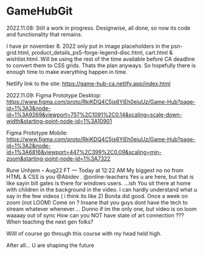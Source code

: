 # GameHubGit
2022.11.08:
Still a work in progress.
Designwise, all done, so now its code and functionality that remains.

I have pr november 8. 2022 only put in image placeholders in the psn-grid.html, product_details_ps5-forge-legend-disc.html, cart.html & wishlist.html.
Will be using the rest of the time available before CA deadline to convert them to CSS grids. Thats the plan anyways.
So hopefully there is enough time to make everything happen in time.

Netlify link to the site: 
https://game-hub-ca.netlify.app/index.html

2022.11.09:
Figma Prototype Desktop: 
https://www.figma.com/proto/RkjKDQ4C5js6YiEh0eiuUz/Game-Hub?page-id=1%3A3&node-id=1%3A9269&viewport=757%2C1091%2C0.14&scaling=scale-down-width&starting-point-node-id=1%3A10901

Figma Prototype Mobile:
https://www.figma.com/proto/RkjKDQ4C5js6YiEh0eiuUz/Game-Hub?page-id=1%3A2&node-id=1%3A6816&viewport=447%2C399%2C0.09&scaling=min-zoom&starting-point-node-id=1%3A7322


Rune Unhjem – Aug22 FT — Today at 12:22 AM
My biggest no no from HTML & CSS  is you  @Abidev  .  @online-teachers 
Yes u are here, but that is like sayin bill gates is there for windows users. ...ish
You sit there at home with children in the background in the video.
I can hardly understand what u  say in the few videos ( i think its like 2)
Bonita did good. Once a week on zoom (not LOOM)
Come on ? Insane that you guys dont have the tech to stream whatever whenever....
Dunno if im the only one, but video is on loom waaaay out of sync
How can you NOT have state of art connection ??? When teaching the next gen folks?

Willl of course go through  this course with my head held high.

After all... U are shapimg the future

